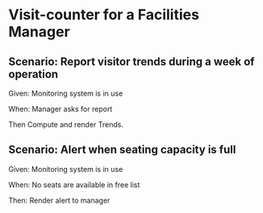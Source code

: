 # Visit-counter for a Facilities Manager

## Scenario: Report visitor trends during a week of operation

  Given: Monitoring system is in use

  When: Manager asks for report  

  Then Compute and render Trends.

## Scenario: Alert when seating capacity is full

  Given: Monitoring system is in use  

  When: No seats are available in free list  
  
  Then: Render alert to manager
